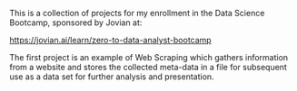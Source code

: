 This is a collection of projects for my enrollment in the
Data Science Bootcamp, sponsored by Jovian at:

https://jovian.ai/learn/zero-to-data-analyst-bootcamp

The first project is an example of Web Scraping which gathers
information from a website and stores the collected meta-data
in a file for subsequent use as a data set for further analysis
and presentation.
